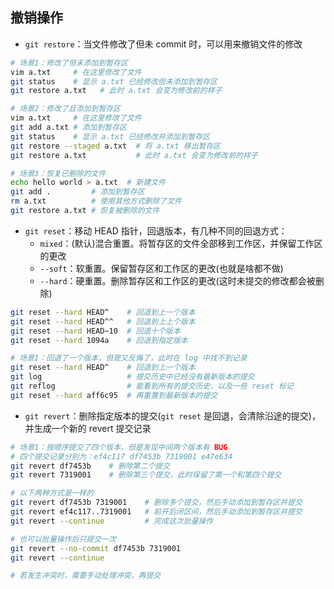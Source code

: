 ## 撤销操作

+ `git restore`：当文件修改了但未 commit 时，可以用来撤销文件的修改
```sh
# 场景1：修改了但未添加到暂存区
vim a.txt     # 在这里修改了文件
git status    # 显示 a.txt 已经修改但未添加到暂存区
git restore a.txt   # 此时 a.txt 会变为修改前的样子 

# 场景2：修改了且添加到暂存区
vim a.txt     # 在这里修改了文件
git add a.txt # 添加到暂存区
git status    # 显示 a.txt 已经修改并添加到暂存区
git restore --staged a.txt  # 将 a.txt 移出暂存区
git restore a.txt           # 此时 a.txt 会变为修改前的样子

# 场景3：恢复已删除的文件
echo hello world > a.txt  # 新建文件
git add .         # 添加到暂存区
rm a.txt          # 使用其他方式删除了文件
git restore a.txt # 恢复被删除的文件
```

+ `git reset`：移动 HEAD 指针，回退版本，有几种不同的回退方式：
  + `mixed`：(默认)混合重置。将暂存区的文件全部移到工作区，并保留工作区的更改
  + `--soft`：软重置。保留暂存区和工作区的更改(也就是啥都不做)
  + `--hard`：硬重置。删除暂存区和工作区的更改(这时未提交的修改都会被删除)
```sh
git reset --hard HEAD^    # 回退到上一个版本
git reset --hard HEAD^^   # 回退到上上个版本
git reset --hard HEAD~10  # 回退十个版本
git reset --hard 1094a    # 回退到指定版本

# 场景1：回退了一个版本，但是又反悔了，此时在 log 中找不到记录
git reset --hard HEAD^    # 回退到上一个版本
git log                   # 提交历史中已经没有最新版本的提交
git reflog                # 能看到所有的提交历史，以及一些 reset 标记
git reset --hard aff6c95  # 再重置到最新版本的提交
```

+ `git revert`：删除指定版本的提交(`git reset` 是回退，会清除沿途的提交)，并生成一个新的 revert 提交记录
```sh
# 场景1：按顺序提交了四个版本，但是发现中间两个版本有 BUG
# 四个提交记录分别为：ef4c117 df7453b 7319001 e47e634
git revert df7453b    # 删除第二个提交
git revert 7319001    # 删除第三个提交，此时保留了第一个和第四个提交

# 以下两种方式是一样的
git revert df7453b 7319001    # 删除多个提交，然后手动添加到暂存区并提交
git revert ef4c117..7319001   # 前开后闭区间，然后手动添加到暂存区并提交
git revert --continue         # 完成这次批量操作

# 也可以批量操作后只提交一次
git revert --no-commit df7453b 7319001
git revert --continue

# 若发生冲突时，需要手动处理冲突，再提交
```